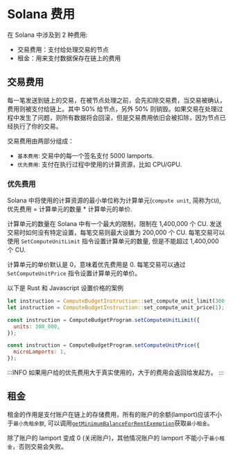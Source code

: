 # Solana 费用

在 Solana 中涉及到 2 种费用:

- 交易费用：支付给处理交易的节点
- 租金：用来支付数据保存在链上的费用

## 交易费用

每一笔发送到链上的交易，在被节点处理之前，会先扣除交易费，当交易被确认，费用则被支付给链上。其中 50% 给节点，另外 50% 则销毁。如果交易在处理过程中发生了问题，则所有数据将会回滚，但是交易费用依旧会被扣除，因为节点已经执行了你的交易。

交易费用由两部分组成：

- `基本费用`: 交易中的每一个签名支付 5000 lamports.
- `优先费用`: 支付在执行过程中使用的计算资源，比如 CPU/GPU.

### 优先费用

Solana 中将使用的计算资源的最小单位称为计算单元(`compute unit`, 简称为`CU`), 优先费用 = 计算单元的数量 \* 计算单元的单价.

计算单元的数量在 Solana 中有一个最大的限制，限制在 1,400,000 个 CU. 发送交易时如何没有特定设置，每笔交易则最大设置为 200,000 个 CU. 每笔交易可以使用
`SetComputeUnitLimit` 指令设置计算单元的数量, 但是不能超过 1,400,000 个 CU.

计算单元的单价默认是 0，意味着优先费用是 0. 每笔交易可以通过 `SetComputeUnitPrice` 指令设置计算单元的单价。

以下是 Rust 和 Javascript 设置价格的案例

```rust
let instruction = ComputeBudgetInstruction::set_compute_unit_limit(300_000);
let instruction = ComputeBudgetInstruction::set_compute_unit_price(1);
```

```javascript
const instruction = ComputeBudgetProgram.setComputeUnitLimit({
  units: 300_000,
});

const instruction = ComputeBudgetProgram.setComputeUnitPrice({
  microLamports: 1,
});
```

:::INFO
如果用户给的优先费用大于真实使用的，大于的费用会返回给发起方。
:::

## 租金

租金的作用是支付账户在链上的存储费用，所有的账户的余额(lamport)应该不小于`最小免租余额`, 可以调用[`getMinimumBalanceForRentExemption`](https://solana.com/zh/docs/rpc/http/getminimumbalanceforrentexemption)获取`最小租金`。

除了账户的 lamport 变成 0 (关闭账户)，其他情况账户的 lamport 不能小于`最小租金`，否则交易会失败。
